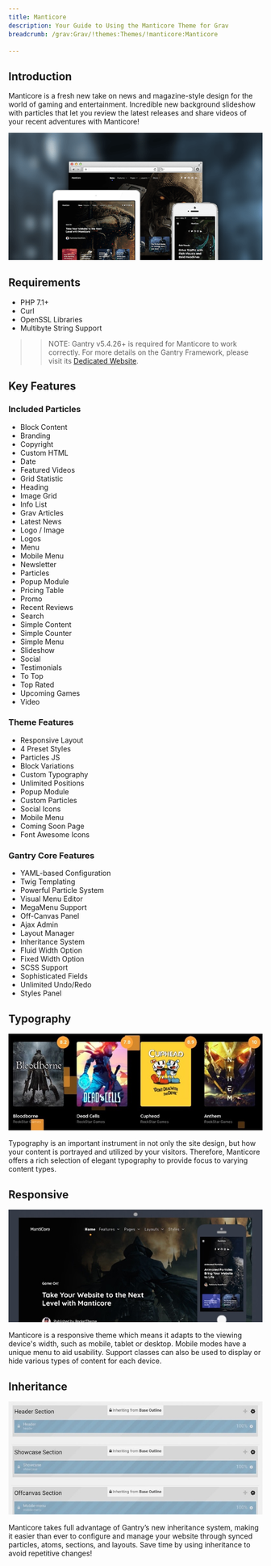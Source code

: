 ```yaml
---
title: Manticore
description: Your Guide to Using the Manticore Theme for Grav
breadcrumb: /grav:Grav/!themes:Themes/!manticore:Manticore

---
```


Introduction
-----

Manticore is a fresh new take on news and magazine-style design for the world of gaming and entertainment. Incredible new background slideshow with particles that let you review the latest releases and share videos of your recent adventures with Manticore!

![](assets/manticore.png)

Requirements
-----

* PHP 7.1+
* Curl
* OpenSSL Libraries
* Multibyte String Support

>> NOTE: Gantry v5.4.26+ is required for Manticore to work correctly. For more details on the Gantry Framework, please visit its [Dedicated Website](http://gantry.org).

Key Features
-----

### Included Particles

* Block Content
* Branding
* Copyright
* Custom HTML
* Date
* Featured Videos
* Grid Statistic
* Heading
* Image Grid
* Info List
* Grav Articles
* Latest News
* Logo / Image
* Logos
* Menu
* Mobile Menu
* Newsletter
* Particles
* Popup Module
* Pricing Table
* Promo
* Recent Reviews
* Search
* Simple Content
* Simple Counter
* Simple Menu
* Slideshow
* Social
* Testimonials
* To Top
* Top Rated
* Upcoming Games
* Video

### Theme Features

* Responsive Layout
* 4 Preset Styles
* Particles JS
* Block Variations
* Custom Typography
* Unlimited Positions
* Popup Module
* Custom Particles
* Social Icons
* Mobile Menu
* Coming Soon Page
* Font Awesome Icons

### Gantry Core Features

* YAML-based Configuration
* Twig Templating
* Powerful Particle System
* Visual Menu Editor
* MegaMenu Support
* Off-Canvas Panel
* Ajax Admin
* Layout Manager
* Inheritance System
* Fluid Width Option
* Fixed Width Option
* SCSS Support
* Sophisticated Fields
* Unlimited Undo/Redo
* Styles Panel

## Typography

![Typography](assets/ft-2.jpg)

Typography is an important instrument in not only the site design, but how your content is portrayed and utilized by your visitors. Therefore, Manticore offers a rich selection of elegant typography to provide focus to varying content types.

## Responsive

![Responsive](assets/ft-3.jpg)

Manticore is a responsive theme which means it adapts to the viewing device's width, such as mobile, tablet or desktop. Mobile modes have a unique menu to aid usability. Support classes can also be used to display or hide various types of content for each device.

## Inheritance

![Inheritance](assets/ft-4.jpg)

Manticore takes full advantage of Gantry’s new inheritance system, making it easier than ever to configure and manage your website through synced particles, atoms, sections, and layouts. Save time by using inheritance to avoid repetitive changes!
